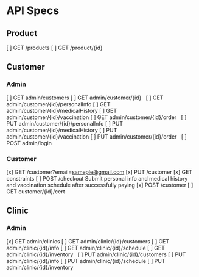# API Specs
## Product

[ ] GET /products
[ ] GET /product/{id}
    
    
## Customer
### Admin

[ ] GET admin/customers
[ ] GET admin/customer/{id}
&nbsp;
[ ] GET admin/customer/{id}/personalInfo
[ ] GET admin/customer/{id}/medicalHistory
[ ] GET admin/customer/{id}/vaccination
[ ] GET admin/customer/{id}/order
&nbsp;
[ ] PUT admin/customer/{id}/personalInfo
[ ] PUT admin/customer/{id}/medicalHistory
[ ] PUT admin/customer/{id}/vaccination
[ ] PUT admin/customer/{id}/order
&nbsp;
[ ] POST admin/login

### Customer

[x] GET /customer?email=sameple@gmail.com
[x] PUT /customer
[x] GET constraints
[ ] POST /checkout
Submit personal info and medical history and vaccination schedule after successfully paying
[x] POST /customer
[ ] GET customer/{id}/cert

## Clinic
### Admin

[x] GET admin/clinics
[ ] GET admin/clinic/{id}/customers
[ ] GET admin/clinic/{id}/info
[ ] GET admin/clinic/{id}/schedule
[ ] GET admin/clinic/{id}/inventory
&nbsp;
[ ] PUT admin/clinic/{id}/customers
[ ] PUT admin/clinic/{id}/info
[ ] PUT admin/clinic/{id}/schedule
[ ] PUT admin/clinic/{id}/inventory